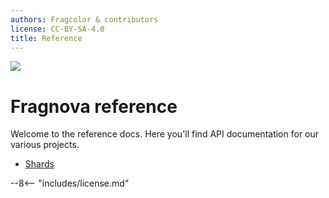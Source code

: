 ```yaml
---
authors: Fragcolor & contributors
license: CC-BY-SA-4.0
title: Reference
---
```


![](assets/ReferenceLogo.png)

# Fragnova reference

Welcome to the reference docs. Here you'll find API documentation for our various projects.

- [Shards](./shards/)

--8<-- "includes/license.md"
